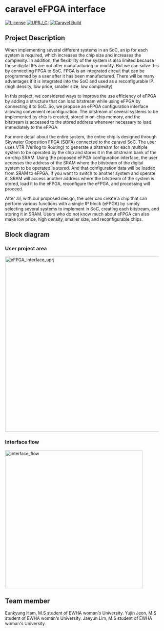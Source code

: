 # caravel eFPGA interface
[![License](https://img.shields.io/badge/License-Apache%202.0-blue.svg)](https://opensource.org/licenses/Apache-2.0) [![UPRJ_CI](https://github.com/efabless/caravel_project_example/actions/workflows/user_project_ci.yml/badge.svg)](https://github.com/efabless/caravel_project_example/actions/workflows/user_project_ci.yml) [![Caravel Build](https://github.com/efabless/caravel_project_example/actions/workflows/caravel_build.yml/badge.svg)](https://github.com/efabless/caravel_project_example/actions/workflows/caravel_build.yml)

## Project Description
When implementing several different systems in an SoC, an ip for each system is required, which increases the chip size and increases the complexity.
In addition, the flexibility of the system is also limited because these digital IPs are not after manufacturing or modify.
But we can solve this by connecting FPGA to SoC.
FPGA is an integrated circuit that can be programmed by a user after it has been manufactured.
There will be many advantages if it is integrated into the SoC and used as a reconfigurable IP. (high density, low price, smaller size, low complexity)

In this project, we considered ways to improve the use efficiency of eFPGA by adding a structure that can load bitstream while using eFPGA by connecting it to SoC.
So, we propose an eFPGA configuration interface allowing convenient reconfiguration.
The bitstream of several systems to be implemented by chip is created, stored in on-chip memory, and the bitstream is accessed to the stored address whenever necessary to load immediately to the eFPGA.

For more detail about the entire system, the entire chip is designed through Skywater Opposition FPGA (SOFA) connected to the caravel SoC.
The user uses VTR (Verilog to Routing) to generate a bitstream for each multiple system to be operated by the chip and stores it in the bitstream bank of the on-chip SRAM.
Using the proposed eFPGA configuration interface, the user accesses the address of the SRAM where the bitstream of the digital system to be operated is stored.
And that configuration data will be loaded from SRAM to eFPGA.
If you want to switch to another system and operate it, SRAM will access another address where the bitstream of the system is stored, load it to the eFPGA, reconfigure the eFPGA, and processing will proceed.

After all, with our proposed design, the user can create a chip that can perform various functions with a single IP block (eFPGA) by simply selecting several systems to implement in SoC, creating each bitstream, and storing it in SRAM.
Users who do not know much about eFPGA can also make low price, high density, smaller size, and reconfigurable chips.


## Block diagram
### User project area
<img width="572" alt="eFPGA_interface_uprj" src="https://user-images.githubusercontent.com/102022220/166154071-20df7a52-f333-47fd-bc63-900762061309.PNG">

### Interface flow
<img width="450" alt="interface_flow" src="https://user-images.githubusercontent.com/102022220/166154346-5e654090-f93e-4d29-a240-79b50d561cc2.PNG">


## Team member
Eunkyung Ham, M.S student of EWHA woman's University.
Yujin Jeon, M.S student of EWHA woman's University.
Jaeyun Lim, M.S student of EWHA woman's University.
